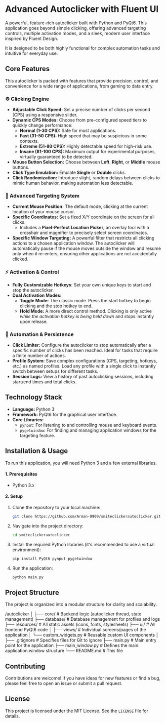 # Advanced Autoclicker with Fluent UI


A powerful, feature-rich autoclicker built with Python and PyQt6. This application goes beyond simple clicking, offering advanced targeting controls, multiple activation modes, and a sleek, modern user interface inspired by Fluent Design.

It is designed to be both highly functional for complex automation tasks and intuitive for everyday use.

## Core Features

This autoclicker is packed with features that provide precision, control, and convenience for a wide range of applications, from gaming to data entry.

### ⚙️ Clicking Engine
- **Adjustable Click Speed:** Set a precise number of clicks per second (CPS) using a responsive slider.
- **Dynamic CPS Modes:** Choose from pre-configured speed tiers to quickly change performance:
    - **Normal (1-30 CPS):** Safe for most applications.
    - **Fast (31-50 CPS):** High speed that may be suspicious in some contexts.
    - **Extreme (51-80 CPS):** Highly detectable speed for high-risk use.
    - **Insane (81-100 CPS):** Maximum output for experimental purposes, virtually guaranteed to be detected.
- **Mouse Button Selection:** Choose between **Left**, **Right**, or **Middle** mouse buttons.
- **Click Type Emulation:** Emulate **Single** or **Double** clicks.
- **Click Randomization:** Introduce slight, random delays between clicks to mimic human behavior, making automation less detectable.

### 🎯 Advanced Targeting System
- **Current Mouse Position:** The default mode, clicking at the current location of your mouse cursor.
- **Specific Coordinates:** Set a fixed X/Y coordinate on the screen for all clicks.
    - Includes a **Pixel-Perfect Location Picker**, an overlay tool with a crosshair and magnifier to precisely select screen coordinates.
- **Specific Window Targeting:** A powerful filter that restricts all clicking actions to a chosen application window. The autoclicker will automatically pause if the mouse moves outside the window and resume only when it re-enters, ensuring other applications are not accidentally clicked.

### ⚡ Activation & Control
- **Fully Customizable Hotkeys:** Set your own unique keys to start and stop the autoclicker.
- **Dual Activation Modes:**
    - **Toggle Mode:** The classic mode. Press the start hotkey to begin clicking and the stop hotkey to end.
    - **Hold Mode:** A more direct control method. Clicking is only active *while the activation hotkey is being held down* and stops instantly upon release.

### 💾 Automation & Persistence
- **Click Limiter:** Configure the autoclicker to stop automatically after a specific number of clicks has been reached. Ideal for tasks that require a finite number of actions.
- **Profile System:** Save complex configurations (CPS, targeting, hotkeys, etc.) as named profiles. Load any profile with a single click to instantly switch between setups for different tasks.
- **Session Logs:** View a history of past autoclicking sessions, including start/end times and total clicks.

## Technology Stack

- **Language:** Python 3
- **Framework:** PyQt6 for the graphical user interface.
- **Core Libraries:**
    - `pynput`: For listening to and controlling mouse and keyboard events.
    - `pygetwindow`: For finding and managing application windows for the targeting feature.

## Installation & Usage

To run this application, you will need Python 3 and a few external libraries.

#### 1. Prerequisites
- Python 3.x

#### 2. Setup
1.  Clone the repository to your local machine:
    ```bash
    git clone https://github.com/Arman-0909/smiteclickerautoclicker.git
    ```
2.  Navigate into the project directory:
    ```bash
    cd smiteclickerautoclicker
    ```
3.  Install the required Python libraries (it's recommended to use a virtual environment):
    ```bash
    pip install PyQt6 pynput pygetwindow
    ```
4.  Run the application:
    ```bash
    python main.py
    ```

## Project Structure

The project is organized into a modular structure for clarity and scalability.

/autoclicker
│
├── core/ # Backend logic (autoclicker thread, state management)
├── database/ # Database management for profiles and logs
├── resources/ # All static assets (icons, fonts, stylesheets)
├── ui/ # All frontend PyQt6 code
│ ├── views/ # Individual screens/pages of the application
│ └── custom_widgets.py # Reusable custom UI components
│
├── .gitignore # Specifies files for Git to ignore
├── main.py # Main entry point for the application
├── main_window.py # Defines the main application window structure
└── README.md # This file

## Contributing

Contributions are welcome! If you have ideas for new features or find a bug, please feel free to open an issue or submit a pull request.

## License

This project is licensed under the MIT License. See the `LICENSE` file for details.
